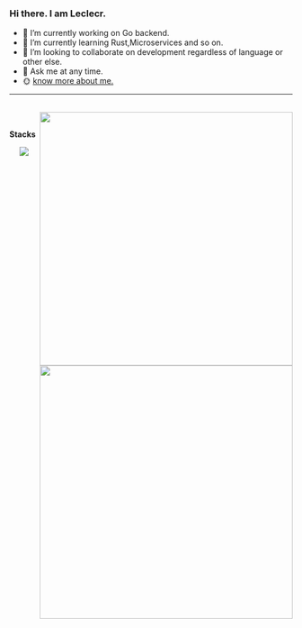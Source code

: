 ### Hi there. I am Leclecr.

- 🔭 I’m currently working on Go backend.
- 🌱 I’m currently learning Rust,Microservices and so on.
- 👯 I’m looking to collaborate on development regardless of language or other else.
- 💬 Ask me at any time.
- 🌞 [know more about me.](http://bellingham.asia/)

---

<br />

<a href="https://github.com/leclecr0404#gh-light-mode-only">
<img align="right" width="450" src="https://github-readme-stats.vercel.app/api?username=leclecr0404/>
</a>


<a href="https://github.com/leclecr0404#gh-dark-mode-only">
<img align="right" width="450" src="https://github-readme-stats.vercel.app/api?username=leclecr0404&theme=dark"/>
</a>

<br />

**Stacks**

<p align="center">
  <a href="https://skillicons.dev">
    <img src="https://skillicons.dev/icons?i=go,rust,mysql,postgres,nginx,redis,docker,kubernetes,git,graphql,kafka,linux,vue,aws&perline=6" />
  </a>
</p>
